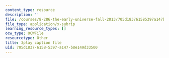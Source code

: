 ```yaml
---
content_type: resource
description: ''
file: /courses/8-286-the-early-universe-fall-2013/705d183761585397a147b8e149d33500_moyD_yeviMY.vtt
file_type: application/x-subrip
learning_resource_types: []
ocw_type: OCWFile
resourcetype: Other
title: 3play caption file
uid: 705d1837-6158-5397-a147-b8e149d33500
---
```

